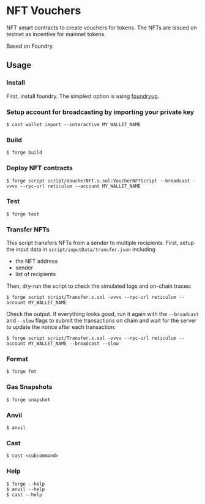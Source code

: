 # NFT Vouchers

NFT smart contracts to create vouchers for tokens. The NFTs are issued on testnet as incentive for mainnet tokens.

Based on Foundry.

## Usage

### Install

First, install foundry. The simplest option is using [foundryup](https://book.getfoundry.sh/getting-started/installation).

### Setup account for broadcasting by importing your private key

```shell
$ cast wallet import --interactive MY_WALLET_NAME
```

### Build

```shell
$ forge build
```

### Deploy NFT contracts

```shell
$ forge script script/VoucherNFT.s.sol:VoucherNFTScript --broadcast -vvvv --rpc-url reticulum --account MY_WALLET_NAME
```

### Test

```shell
$ forge test
```

### Transfer NFTs

This script transfers NFTs from a sender to multiple recipients.
First, setup the input data in `script/inputData/transfer.json` including
- the NFT address
- sender
- list of recipients

Then, dry-run the script to check the simulated logs and on-chain traces:

```shell
$ forge script script/Transfer.s.sol -vvvv --rpc-url reticulum --account MY_WALLET_NAME
```

Check the output. If everything looks good, run it again with the `--broadcast` and `--slow` flags to submit the transactions on chain and wait for the server to update the nonce after each transaction:

```shell
$ forge script script/Transfer.s.sol -vvvv --rpc-url reticulum --account MY_WALLET_NAME --broadcast --slow
```

### Format

```shell
$ forge fmt
```

### Gas Snapshots

```shell
$ forge snapshot
```

### Anvil

```shell
$ anvil
```

### Cast

```shell
$ cast <subcommand>
```

### Help

```shell
$ forge --help
$ anvil --help
$ cast --help
```
